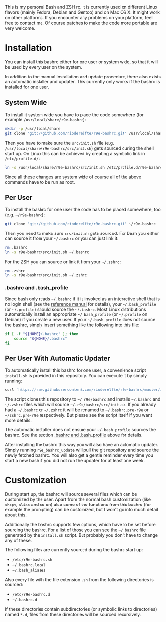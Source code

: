 This is my personal Bash and ZSH rc. It is currently used on different Linux
flavors (mainly Fedora, Debian and Gentoo) and on Mac OS X. It might work on
other platforms. If you encounter any problems on your platform, feel free to
contact me. Of course patches to make the code more portable are very welcome.

# Installation

You can install this bashrc either for one user or system wide, so that it will
be used by every user on the system.

In addition to the manual installation and update procedure, there also exists
an automatic installer and updater. This currently only works if the bashrc is
installed for one user.

## System Wide

To install it system wide you have to place the code somewhere (for example
`/usr/local/share/r9e-bashrc`):

```sh
mkdir -p /usr/local/share
git clone 'git://github.com/rioderelfte/r9e-bashrc.git' /usr/local/share/r9e-bashrc
```

Then you have to make sure the `src/init.sh` file (e.g.
`/usr/local/share/r9e-bashrc/src/init.sh`) gets sourced during the shell start
up. On Linux this can be achieved by creating a symbolic link in
`/etc/profile.d/`:

```sh
ln -s /usr/local/share/r9e-bashrc/src/init.sh /etc/profile.d/r9e-bashrc.sh
```

Since all these changes are system wide of course all of the above commands have
to be run as root.

## Per User

To install the bashrc for one user the code has to be placed somewhere, too
(e.g. `~/r9e-bashrc`):

```sh
git clone 'git://github.com/rioderelfte/r9e-bashrc.git' ~/r9e-bashrc
```

Then you need to make sure `src/init.sh` gets sourced. For Bash you either can
source it from your `~/.bashrc` or you can just link it:

```sh
rm .bashrc
ln -s r9e-bashrc/src/init.sh ~/.bashrc
```

For the ZSH you can source or link it from your `~/.zshrc`:

```sh
rm .zshrc
ln -s r9e-bashrc/src/init.sh ~/.zshrc
```

### .bashrc and .bash_profile

Since bash only reads `~/.bashrc` if it is invoked as an interactive shell that
is no login shell (see the
[reference manual](http://www.gnu.org/software/bash/manual/html_node/Bash-Startup-Files.html)
for details), your `~/.bash_profile` (or `~/.profile`) should source the
`~/.bashrc`. Most Linux distributions automatically install an appropriate
`~/.bash_profile` (or `~/.profile` on Debian) if you create a new user. If your
`~/.bash_profile` does not source the bashrc, simply insert something like the
following into this file:

```sh
if [ -f "${HOME}/.bashrc" ]; then
    source "${HOME}/.bashrc"
fi
```

## Per User With Automatic Updater

To automatically install this bashrc for one user, a convenience script
`install.sh` is provided in this repository. You can execute it by simply
running:

```sh
curl 'https://raw.githubusercontent.com/rioderelfte/r9e-bashrc/master/install.sh' | sh
```

The script clones this repository to `~/.r9e/bashrc` and installs `~/.bashrc`
and `~/.zshrc` files which will source `~/.r9e/bashrc/src/init.sh`. If you
already had a `~/.bashrc` or `~/.zshrc` it will be renamed to
`~/.bashrc.pre-r9e` or `~/zshrc.pre-r9e` respectively. But please see the
script itself if you want more details.

The automatic installer does not ensure your `~/.bash_profile` sources the
bashrc. See the section [.bashrc and .bash_profile](#bashrc-and-bash_profile)
above for details.

After installing the bashrc this way you will also have an automatic
updater. Simply running `r9e_bashrc_update` will pull the git repository and
source the newly fetched bashrc. You will also get a gentle reminder every time
you start a new bash if you did not run the updater for at least one week.

# Customization

During start up, the bashrc will source several files which can be customized by
the user. Apart from the normal bash customization (like `shopt`, `alias` and so
on) also some of the functions from this bashrc (for example the prompting) can
be customized, but I won't go into much detail about this.

Additionally the bashrc supports few options, which have to be set before
sourcing the bashrc. For a list of those you can see the `~/.bashrc` file
generated by the `install.sh` script. But probably you don't have to change any
of these.

The following files are currently sourced during the bashrc start up:

* `/etc/r9e-bashrc.sh`
* `~/.bashrc.local`
* `~/.bash_aliases`

Also every file with the file extension `.sh` from the following directories is
sourced:

* `/etc/r9e-bashrc.d`
* `~/.bashrc.d`

If these directories contain subdirectories (or symbolic links to directories)
named `*.d`, files from these directories will be sourced recursively.
